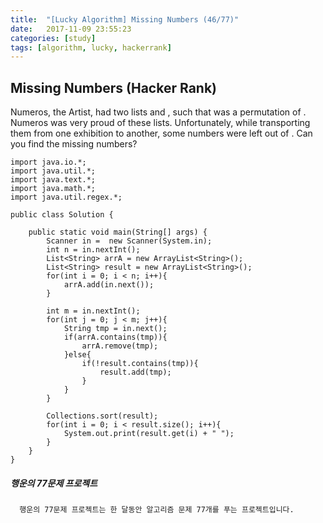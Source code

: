 ```yaml
---
title:  "[Lucky Algorithm] Missing Numbers (46/77)"
date:   2017-11-09 23:55:23
categories: [study]
tags: [algorithm, lucky, hackerrank]
---
```

## Missing Numbers (Hacker Rank)
Numeros, the Artist, had two lists  and , such that  was a permutation of . Numeros was very proud of these lists. Unfortunately, while transporting them from one exhibition to another, some numbers were left out of . Can you find the missing numbers?


```
import java.io.*;
import java.util.*;
import java.text.*;
import java.math.*;
import java.util.regex.*;

public class Solution {

    public static void main(String[] args) {
        Scanner in =  new Scanner(System.in);
        int n = in.nextInt();
        List<String> arrA = new ArrayList<String>();
        List<String> result = new ArrayList<String>();
        for(int i = 0; i < n; i++){
            arrA.add(in.next());
        }

        int m = in.nextInt();
        for(int j = 0; j < m; j++){
            String tmp = in.next();
            if(arrA.contains(tmp)){
                arrA.remove(tmp);
            }else{
                if(!result.contains(tmp)){
                    result.add(tmp);
                }
            }
        }

        Collections.sort(result);
        for(int i = 0; i < result.size(); i++){
            System.out.print(result.get(i) + " ");
        }
    }
}

```

##### 행운의 77문제 프로젝트
```
  행운의 77문제 프로젝트는 한 달동안 알고리즘 문제 77개를 푸는 프로젝트입니다.
```
